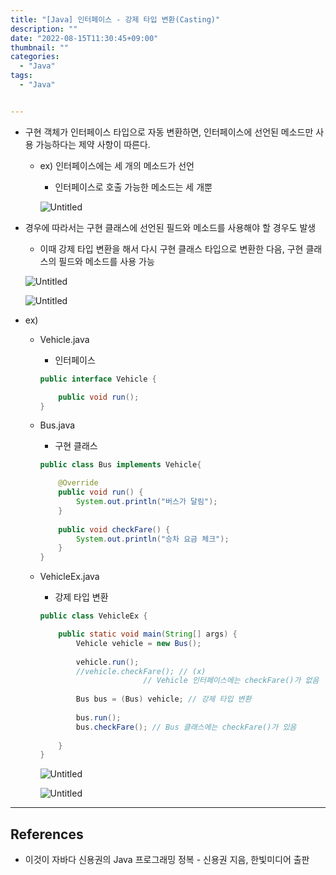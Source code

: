 ```yaml
---
title: "[Java] 인터페이스 - 강제 타입 변환(Casting)"
description: ""
date: "2022-08-15T11:30:45+09:00"
thumbnail: ""
categories:
  - "Java"
tags:
  - "Java"


---
```

<!--more-->

- 구현 객체가 인터페이스 타입으로 자동 변환하면, 인터페이스에 선언된 메소드만 사용 가능하다는 제약 사항이 따른다.
    - ex) 인터페이스에는 세 개의 메소드가 선언
        - 인터페이스로 호출 가능한 메소드는 세 개뿐
        
        ![Untitled](/images/lang_java/interface/인터페이스_-_강제_타입_변환(Casting)/Untitled.png)
        
- 경우에 따라서는 구현 클래스에 선언된 필드와 메소드를 사용해야 할 경우도 발생
    - 이때 강제 타입 변환을 해서 다시 구현 클래스 타입으로 변환한 다음, 구현 클래스의 필드와 메소드를 사용 가능
    
    ![Untitled](/images/lang_java/interface/인터페이스_-_강제_타입_변환(Casting)/Untitled%201.png)
    
    ![Untitled](/images/lang_java/interface/인터페이스_-_강제_타입_변환(Casting)/Untitled%202.png)
    
- ex)
    - Vehicle.java
        - 인터페이스
        
        ```java
        public interface Vehicle {
        
        	public void run();
        }
        ```
        
    - Bus.java
        - 구현 클래스
        
        ```java
        public class Bus implements Vehicle{
        
        	@Override
        	public void run() {
        		System.out.println("버스가 달림");
        	}
        	
        	public void checkFare() {
        		System.out.println("승차 요금 체크");
        	}
        }
        ```
        
    - VehicleEx.java
        - 강제 타입 변환
        
        ```java
        public class VehicleEx {
        
        	public static void main(String[] args) {
        		Vehicle vehicle = new Bus();
        		
        		vehicle.run();
        		//vehicle.checkFare(); // (x) 
        		               // Vehicle 인터페이스에는 checkFare()가 없음
        		
        		Bus bus = (Bus) vehicle; // 강제 타입 변환
        		
        		bus.run();
        		bus.checkFare(); // Bus 클래스에는 checkFare()가 있음
        			
        	}
        }
        ```
        
        ![Untitled](/images/lang_java/interface/인터페이스_-_강제_타입_변환(Casting)/Untitled%203.png)
        
        ![Untitled](/images/lang_java/interface/인터페이스_-_강제_타입_변환(Casting)/Untitled%204.png)
        

---

## References

- 이것이 자바다 신용권의 Java 프로그래밍 정복 - 신용권 지음, 한빛미디어 출판